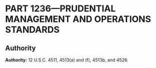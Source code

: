 # PART 1236—PRUDENTIAL MANAGEMENT AND OPERATIONS STANDARDS


## Authority

**Authority:** 12 U.S.C. 4511, 4513(a) and (f), 4513b, and 4526.


